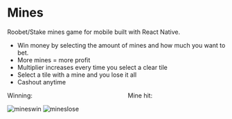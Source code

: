 # Mines
Roobet/Stake mines game for mobile built with React Native.

- Win money by selecting the amount of mines and how much you want to bet.
- More mines = more profit
- Multiplier increases every time you select a clear tile
- Select a tile with a mine and you lose it all
- Cashout anytime

Winning:&nbsp; &nbsp; &nbsp; &nbsp; &nbsp; &nbsp; &nbsp; &nbsp; &nbsp; &nbsp; &nbsp; &nbsp; &nbsp; &nbsp; &nbsp; &nbsp; &nbsp; &nbsp; &nbsp; &nbsp; &nbsp; &nbsp; &nbsp; &nbsp; &nbsp; &nbsp; &nbsp; &nbsp; Mine hit:

![mineswin](https://user-images.githubusercontent.com/87740301/127610180-d27c488a-10ca-43fc-8d5a-7938ae2dd607.png)
![mineslose](https://user-images.githubusercontent.com/87740301/127610182-dd70f964-73c6-4e47-8432-c8bff5958c9b.png)

